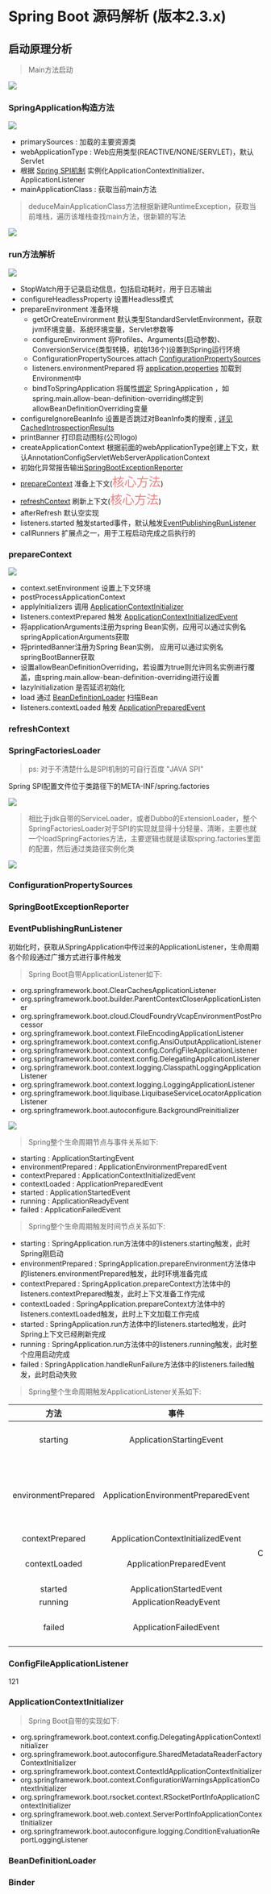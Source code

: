 # Spring Boot 源码解析 (版本2.3.x)

## 启动原理分析

> Main方法启动

![](images/SpringApplicationMain.png)

### SpringApplication构造方法 

![](images/SpringApplication.png)

* primarySources : 加载的主要资源类
* webApplicationType : Web应用类型(REACTIVE/NONE/SERVLET)，默认Servlet
* 根据 [Spring SPI机制](#SpringFactoriesLoader) 实例化ApplicationContextInitializer、ApplicationListener
* mainApplicationClass : 获取当前main方法

> deduceMainApplicationClass方法根据新建RuntimeException，获取当前堆栈，遍历该堆栈查找main方法，很新颖的写法

![](images/deduceMainApplicationClass.png)

### run方法解析

![](images/SpringApplicationRun.png)

* StopWatch用于记录启动信息，包括启动耗时，用于日志输出
* configureHeadlessProperty 设置Headless模式
* prepareEnvironment 准备环境
  * getOrCreateEnvironment 默认类型StandardServletEnvironment，获取jvm环境变量、系统环境变量，Servlet参数等
  * configureEnvironment 将Profiles、Arguments(启动参数)、ConversionService(类型转换，初始136个)设置到Spring运行环境
  * ConfigurationPropertySources.attach [ConfigurationPropertySources](#ConfigurationPropertySources)
  * listeners.environmentPrepared 将 [application.properties](#ConfigFileApplicationListener) 加载到Environment中
  * bindToSpringApplication 将属性[绑定](#Binder) SpringApplication ，如spring.main.allow-bean-definition-overriding绑定到allowBeanDefinitionOverriding变量
* configureIgnoreBeanInfo 设置是否跳过对BeanInfo类的搜索 , [详见CachedIntrospectionResults](https://docs.spring.io/spring/docs/5.0.0.RC3/javadoc-api/org/springframework/beans/CachedIntrospectionResults.html)
* printBanner 打印启动图标(公司logo)
* createApplicationContext 根据前面的webApplicationType创建上下文，默认AnnotationConfigServletWebServerApplicationContext
* 初始化异常报告输出[SpringBootExceptionReporter](#SpringBootExceptionReporter) 
* [prepareContext](#prepareContext) 准备上下文(<font color=#F08080 size=5>核心方法</font>)
* [refreshContext](#refreshContext) 刷新上下文(<font color=#F08080 size=5>核心方法</font>)
* afterRefresh 默认空实现
* listeners.started 触发started事件，默认触发[EventPublishingRunListener](#EventPublishingRunListener)
* callRunners 扩展点之一，用于工程启动完成之后执行的

### prepareContext

![](images/prepareContext.png)

* context.setEnvironment 设置上下文环境
* postProcessApplicationContext 
* applyInitializers 调用 [ApplicationContextInitializer](#ApplicationContextInitializer)
* listeners.contextPrepared 触发 [ApplicationContextInitializedEvent](#EventPublishingRunListener)
* 将applicationArguments注册为spring Bean实例，应用可以通过实例名springApplicationArguments获取
* 将printedBanner注册为Spring Bean实例， 应用可以通过实例名springBootBanner获取
* 设置allowBeanDefinitionOverriding，若设置为true则允许同名实例进行覆盖，由spring.main.allow-bean-definition-overriding进行设置
* lazyInitialization 是否延迟初始化
* load 通过 [BeanDefinitionLoader](#BeanDefinitionLoader) 扫描Bean
* listeners.contextLoaded 触发 [ApplicationPreparedEvent](#EventPublishingRunListener)

### refreshContext


### SpringFactoriesLoader

> ps: 对于不清楚什么是SPI机制的可自行百度 "JAVA SPI"

Spring SPI配置文件位于类路径下的META-INF/spring.factories

![](images/spring-factories.png)

> 相比于jdk自带的ServiceLoader，或者Dubbo的ExtensionLoader，整个SpringFactoriesLoader对于SPI的实现就显得十分轻量、清晰，主要也就一个loadSpringFactories方法，主要逻辑也就是读取spring.factories里面的配置，然后通过类路径实例化类

![](images/loadSpringFactories.png)

### ConfigurationPropertySources

### SpringBootExceptionReporter

### EventPublishingRunListener

初始化时，获取从SpringApplication中传过来的ApplicationListener，生命周期各个阶段通过广播方式进行事件触发

> Spring Boot自带ApplicationListener如下:
* org.springframework.boot.ClearCachesApplicationListener
* org.springframework.boot.builder.ParentContextCloserApplicationListener
* org.springframework.boot.cloud.CloudFoundryVcapEnvironmentPostProcessor
* org.springframework.boot.context.FileEncodingApplicationListener
* org.springframework.boot.context.config.AnsiOutputApplicationListener
* org.springframework.boot.context.config.ConfigFileApplicationListener
* org.springframework.boot.context.config.DelegatingApplicationListener
* org.springframework.boot.context.logging.ClasspathLoggingApplicationListener
* org.springframework.boot.context.logging.LoggingApplicationListener
* org.springframework.boot.liquibase.LiquibaseServiceLocatorApplicationListener
* org.springframework.boot.autoconfigure.BackgroundPreinitializer

![](images/EventPublishingRunListener.png)
> Spring整个生命周期节点与事件关系如下:
* starting :  ApplicationStartingEvent
* environmentPrepared : ApplicationEnvironmentPreparedEvent
* contextPrepared : ApplicationContextInitializedEvent
* contextLoaded : ApplicationPreparedEvent
* started : ApplicationStartedEvent
* running : ApplicationReadyEvent
* failed : ApplicationFailedEvent

> Spring整个生命周期触发时间节点关系如下:
* starting :  SpringApplication.run方法体中的listeners.starting触发，此时Spring刚启动
* environmentPrepared : SpringApplication.prepareEnvironment方法体中的listeners.environmentPrepared触发，此时环境准备完成
* contextPrepared : SpringApplication.prepareContext方法体中的listeners.contextPrepared触发，此时上下文准备工作完成
* contextLoaded : SpringApplication.prepareContext方法体中的listeners.contextLoaded触发，此时上下文加载工作完成
* started : SpringApplication.run方法体中的listeners.started触发，此时Spring上下文已经刷新完成
* running : SpringApplication.run方法体中的listeners.running触发，此时整个应用启动完成
* failed : SpringApplication.handleRunFailure方法体中的listeners.failed触发，此时启动失败

> Spring整个生命周期触发ApplicationListener关系如下:  

| 方法 | 事件 | ApplicationListener |
| :----: | :----: | :----: |
| starting | ApplicationStartingEvent | LoggingApplicationListener、LiquibaseServiceLocatorApplicationListener、BackgroundPreinitializer |
| environmentPrepared | ApplicationEnvironmentPreparedEvent | FileEncodingApplicationListener、AnsiOutputApplicationListener、[ConfigFileApplicationListener](#ConfigFileApplicationListener)、DelegatingApplicationListener、ClasspathLoggingApplicationListener、LoggingApplicationListener |
| contextPrepared | ApplicationContextInitializedEvent | - |
| contextLoaded | ApplicationPreparedEvent | CloudFoundryVcapEnvironmentPostProcessor、ConfigFileApplicationListener、LoggingApplicationListener |
| started | ApplicationStartedEvent | - |
| running | ApplicationReadyEvent | BackgroundPreinitializer |
| failed | ApplicationFailedEvent | ClasspathLoggingApplicationListener、LoggingApplicationListener、BackgroundPreinitializer |

### ConfigFileApplicationListener

121

### ApplicationContextInitializer

> Spring Boot自带的实现如下:  
* org.springframework.boot.context.config.DelegatingApplicationContextInitializer 
* org.springframework.boot.autoconfigure.SharedMetadataReaderFactoryContextInitializer 
* org.springframework.boot.context.ContextIdApplicationContextInitializer
* org.springframework.boot.context.ConfigurationWarningsApplicationContextInitializer
* org.springframework.boot.rsocket.context.RSocketPortInfoApplicationContextInitializer
* org.springframework.boot.web.context.ServerPortInfoApplicationContextInitializer
* org.springframework.boot.autoconfigure.logging.ConditionEvaluationReportLoggingListener

### BeanDefinitionLoader

### Binder